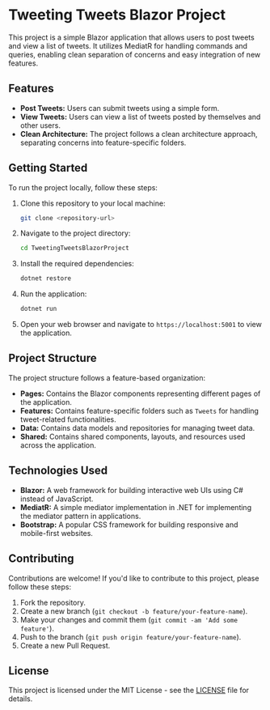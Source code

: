 # Tweeting Tweets Blazor Project

This project is a simple Blazor application that allows users to post tweets and view a list of tweets. It utilizes MediatR for handling commands and queries, enabling clean separation of concerns and easy integration of new features.

## Features

- **Post Tweets:** Users can submit tweets using a simple form.
- **View Tweets:** Users can view a list of tweets posted by themselves and other users.
- **Clean Architecture:** The project follows a clean architecture approach, separating concerns into feature-specific folders.

## Getting Started

To run the project locally, follow these steps:

1. Clone this repository to your local machine:

    ```bash
    git clone <repository-url>
    ```

2. Navigate to the project directory:

    ```bash
    cd TweetingTweetsBlazorProject
    ```

3. Install the required dependencies:

    ```bash
    dotnet restore
    ```

4. Run the application:

    ```bash
    dotnet run
    ```

5. Open your web browser and navigate to `https://localhost:5001` to view the application.

## Project Structure

The project structure follows a feature-based organization:

- **Pages:** Contains the Blazor components representing different pages of the application.
- **Features:** Contains feature-specific folders such as `Tweets` for handling tweet-related functionalities.
- **Data:** Contains data models and repositories for managing tweet data.
- **Shared:** Contains shared components, layouts, and resources used across the application.

## Technologies Used

- **Blazor:** A web framework for building interactive web UIs using C# instead of JavaScript.
- **MediatR:** A simple mediator implementation in .NET for implementing the mediator pattern in applications.
- **Bootstrap:** A popular CSS framework for building responsive and mobile-first websites.

## Contributing

Contributions are welcome! If you'd like to contribute to this project, please follow these steps:

1. Fork the repository.
2. Create a new branch (`git checkout -b feature/your-feature-name`).
3. Make your changes and commit them (`git commit -am 'Add some feature'`).
4. Push to the branch (`git push origin feature/your-feature-name`).
5. Create a new Pull Request.

## License

This project is licensed under the MIT License - see the [LICENSE](LICENSE) file for details.
